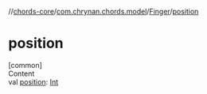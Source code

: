 //[chords-core](../../../index.md)/[com.chrynan.chords.model](../index.md)/[Finger](index.md)/[position](position.md)



# position  
[common]  
Content  
val [position](position.md): [Int](https://kotlinlang.org/api/latest/jvm/stdlib/kotlin/-int/index.html)  



